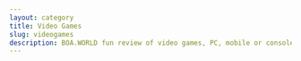 ```yaml
---
layout: category
title: Video Games
slug: videogames
description: BOA.WORLD fun review of video games, PC, mobile or console, classic or modern, single-player or multiplayer, indie or AAA, we love all video games.
---
```

